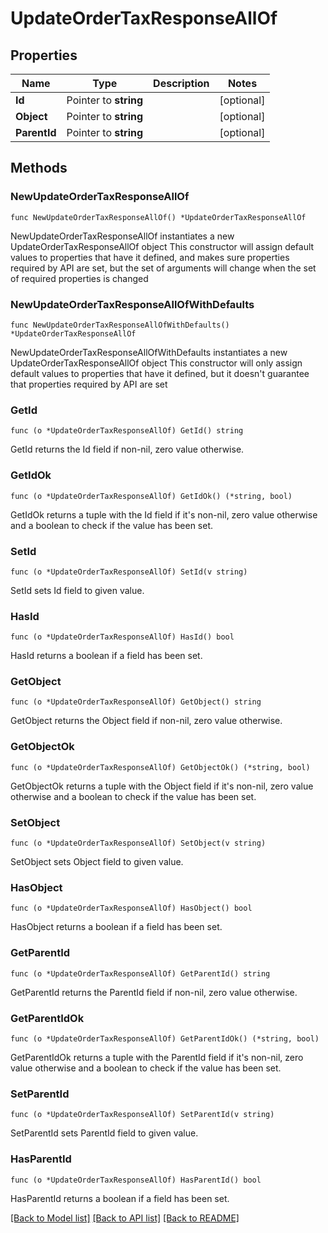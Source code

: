 # UpdateOrderTaxResponseAllOf

## Properties

Name | Type | Description | Notes
------------ | ------------- | ------------- | -------------
**Id** | Pointer to **string** |  | [optional] 
**Object** | Pointer to **string** |  | [optional] 
**ParentId** | Pointer to **string** |  | [optional] 

## Methods

### NewUpdateOrderTaxResponseAllOf

`func NewUpdateOrderTaxResponseAllOf() *UpdateOrderTaxResponseAllOf`

NewUpdateOrderTaxResponseAllOf instantiates a new UpdateOrderTaxResponseAllOf object
This constructor will assign default values to properties that have it defined,
and makes sure properties required by API are set, but the set of arguments
will change when the set of required properties is changed

### NewUpdateOrderTaxResponseAllOfWithDefaults

`func NewUpdateOrderTaxResponseAllOfWithDefaults() *UpdateOrderTaxResponseAllOf`

NewUpdateOrderTaxResponseAllOfWithDefaults instantiates a new UpdateOrderTaxResponseAllOf object
This constructor will only assign default values to properties that have it defined,
but it doesn't guarantee that properties required by API are set

### GetId

`func (o *UpdateOrderTaxResponseAllOf) GetId() string`

GetId returns the Id field if non-nil, zero value otherwise.

### GetIdOk

`func (o *UpdateOrderTaxResponseAllOf) GetIdOk() (*string, bool)`

GetIdOk returns a tuple with the Id field if it's non-nil, zero value otherwise
and a boolean to check if the value has been set.

### SetId

`func (o *UpdateOrderTaxResponseAllOf) SetId(v string)`

SetId sets Id field to given value.

### HasId

`func (o *UpdateOrderTaxResponseAllOf) HasId() bool`

HasId returns a boolean if a field has been set.

### GetObject

`func (o *UpdateOrderTaxResponseAllOf) GetObject() string`

GetObject returns the Object field if non-nil, zero value otherwise.

### GetObjectOk

`func (o *UpdateOrderTaxResponseAllOf) GetObjectOk() (*string, bool)`

GetObjectOk returns a tuple with the Object field if it's non-nil, zero value otherwise
and a boolean to check if the value has been set.

### SetObject

`func (o *UpdateOrderTaxResponseAllOf) SetObject(v string)`

SetObject sets Object field to given value.

### HasObject

`func (o *UpdateOrderTaxResponseAllOf) HasObject() bool`

HasObject returns a boolean if a field has been set.

### GetParentId

`func (o *UpdateOrderTaxResponseAllOf) GetParentId() string`

GetParentId returns the ParentId field if non-nil, zero value otherwise.

### GetParentIdOk

`func (o *UpdateOrderTaxResponseAllOf) GetParentIdOk() (*string, bool)`

GetParentIdOk returns a tuple with the ParentId field if it's non-nil, zero value otherwise
and a boolean to check if the value has been set.

### SetParentId

`func (o *UpdateOrderTaxResponseAllOf) SetParentId(v string)`

SetParentId sets ParentId field to given value.

### HasParentId

`func (o *UpdateOrderTaxResponseAllOf) HasParentId() bool`

HasParentId returns a boolean if a field has been set.


[[Back to Model list]](../README.md#documentation-for-models) [[Back to API list]](../README.md#documentation-for-api-endpoints) [[Back to README]](../README.md)


